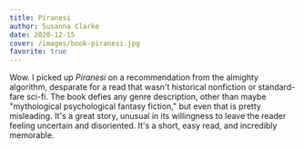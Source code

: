 ```yaml
---
title: Piranesi
author: Susanna Clarke
date: 2020-12-15
cover: /images/book-piranesi.jpg
favorite: true
---
```


Wow. I picked up _Piranesi_ on a recommendation from the almighty algorithm, desparate for a read that wasn't historical nonfiction or standard-fare sci-fi. The book defies any genre description, other than maybe "mythological psychological fantasy fiction," but even that is pretty misleading. It's a great story, unusual in its willingness to leave the reader feeling uncertain and disoriented. It's a short, easy read, and incredibly memorable.